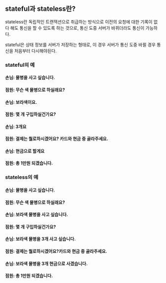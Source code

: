 ## stateful과 stateless란?





stateless란 독립적인 트랜잭션으로 취급하는 방식으로 이전의 요청에 대한 기록이 없다 해도 통신을 할 수 있도록 하는 것으로, 통신 도중 서버가 바뀌더라도 통신이 가능하다.



stateful은 상태 정보를 서버가 저장하는 형태로, 이 경우 서버가 통신 도중 바뀔 경우 통신을 처음부터 다시해야된다.



### stateful의 예

#### 손님: 물병을 사고 싶습니다.

#### 점원: 무슨 색 물병으로 하실래요? 

####  

#### 손님: 보라색이요.

#### 점원: 몇 개 구입하실건가요?

####  

#### 손님: 3개요

#### 점원: 결제는 뭘로하시겠어요? 카드와 현금 중 골라주세요.

####  

#### 손님: 현금으로 할게요

#### 점원: 총 1만원 되겠습니다.













### stateless의 예



#### 손님: 물병을 사고 싶습니다.

#### 점원: 무슨 색 물병으로 하실래요? 

####  

#### 손님: 보라색 물병을 사고 싶습니다.

#### 점원: 몇 개 구입하실건가요?

####  

#### 손님: 보라색 물병을 3개 사고 싶습니다.

#### 점원: 결제는 뭘로하시겠어요?카드와 현금 중 골라주세요.

####  

#### 손님: 보라색 물병을 3개 현금으로 사겠습니다.

#### 점원: 총 1만원 되겠습니다.

####  